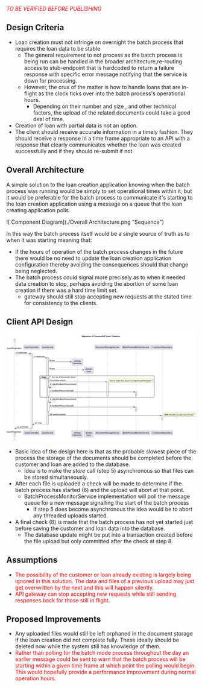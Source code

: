<span style="color:red;">_TO BE VERIFIED BEFORE PUBLISHING_</span>

## Design Criteria

- Loan creation must not infringe on overnight the batch process that requires the loan data to be stable
  - The general requirement to not process as the batch process is being run can be handled in the broader
    architecture,re-routing access to stub-endpoint that is hardcoded to return a failure response with
    specific error message notifying that the service is down for processing.
  - However, the crux of the matter is how to handle loans that are in-flight as the clock ticks over into
    the batch process's operational hours.
    - Depending on their number and size , and other technical factors, the upload of the related
      documents could take a good deal of time.
- Creation of loan with partial data is not an option.
- The client should receive accurate information in a timely fashion. They should receive a response in a
  time frame appropriate to an API with a response that clearly communicates whether the loan was
  created successfully and if they should re-submit if not

## Overall Architecture

A simple solution to the loan creation application knowing when the batch process was running would be simply
to set operational times within it, but it would be preferable for the batch process to communicate it's
starting to the loan creation application using a message on a queue that the loan creating application polls.

![ Component Diagram](./Overall Architecture.png "Sequence")

In this way the batch process itself would be a single source of truth as to when it was starting meaning
that:

- If the hours of operation of the batch process changes in the future there would be no need to
  update the loan creation application configuration thereby avoiding the consequences should that change
  being neglected.
- The batch process could signal more precisely as to when it needed data creation to stop, perhaps
  avoiding the abortion of some loan creation if there was a hard time limit set.
  - gateway should still stop accepting new requests at the stated time for consistency to the clients.

## Client API Design

![ Component Diagram](./SuccessfullLoanCreation.png "Sequence")

- Basic idea of the design here is that as the probable slowest piece of the process the storage of the
  documents should be completed before the customer and loan are added to the database.
  - Idea is to make the _store_ call (step 5) asynchronous so that files can be stored simultaneously.
- After each file is uploaded a check will be made to determine if the batch process has started (6) and the
  upload will abort at that point.
  - BatchProcessMonitorService implementation will poll the message queue for a new message signalling the
    start of the batch process
    - If step 5 does become asynchronous the idea would be to abort any threaded uploads started.
- A final check (8) is made that the batch process has not yet started just before saving the customer and
  loan data into the database.
  - The database update might be put into a transaction created before the file upload but only committed
    after the check at step 8.

## Assumptions

- <span style="color:red;">The possibility of the customer or loan already existing is largely being ignored
  in this solution. The
  data and files of a previous upload may just get overwritten by the next and this will happen silently.
  </span>
- <span style="color:red;">API gateway can stop accepting new requests while still sending responses back
  for those still in flight.</span>

## Proposed Improvements

- Any uploaded files would still be left orphaned in the document storage if the loan creation did not
  complete fully. These ideally should be deleted now while the system still has knowledge of them.
- <span style="color:red;">Rather than polling for the batch mode process throughout the day an earlier
  message could be sent to warn that the batch process will be starting within a given time frame at which
  point the polling would begin. This would hopefully provide a performance improvement during normal
  operation hours.</span>
